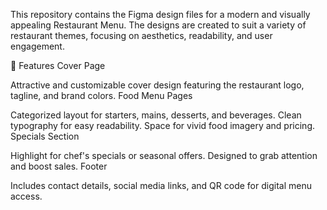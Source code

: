 This repository contains the Figma design files for a modern and visually appealing Restaurant Menu. The designs are created to suit a variety of restaurant themes, focusing on aesthetics, readability, and user engagement.

🎨 Features
Cover Page

Attractive and customizable cover design featuring the restaurant logo, tagline, and brand colors.
Food Menu Pages

Categorized layout for starters, mains, desserts, and beverages.
Clean typography for easy readability.
Space for vivid food imagery and pricing.
Specials Section

Highlight for chef's specials or seasonal offers.
Designed to grab attention and boost sales.
Footer

Includes contact details, social media links, and QR code for digital menu access.
